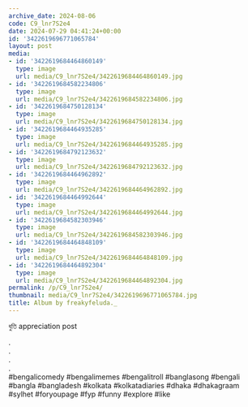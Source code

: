 ```yaml
---
archive_date: 2024-08-06
code: C9_lnr7S2e4
date: 2024-07-29 04:41:24+00:00
id: '3422619696771065784'
layout: post
media:
- id: '3422619684464860149'
  type: image
  url: media/C9_lnr7S2e4/3422619684464860149.jpg
- id: '3422619684582234806'
  type: image
  url: media/C9_lnr7S2e4/3422619684582234806.jpg
- id: '3422619684750128134'
  type: image
  url: media/C9_lnr7S2e4/3422619684750128134.jpg
- id: '3422619684464935285'
  type: image
  url: media/C9_lnr7S2e4/3422619684464935285.jpg
- id: '3422619684792123632'
  type: image
  url: media/C9_lnr7S2e4/3422619684792123632.jpg
- id: '3422619684464962892'
  type: image
  url: media/C9_lnr7S2e4/3422619684464962892.jpg
- id: '3422619684464992644'
  type: image
  url: media/C9_lnr7S2e4/3422619684464992644.jpg
- id: '3422619684582303946'
  type: image
  url: media/C9_lnr7S2e4/3422619684582303946.jpg
- id: '3422619684464848109'
  type: image
  url: media/C9_lnr7S2e4/3422619684464848109.jpg
- id: '3422619684464892304'
  type: image
  url: media/C9_lnr7S2e4/3422619684464892304.jpg
permalink: /p/C9_lnr7S2e4/
thumbnail: media/C9_lnr7S2e4/3422619696771065784.jpg
title: Album by freakyfeluda._
---
```


ধুতি appreciation post  
  
.  
.  
.  
.  
#bengalicomedy #bengalimemes #bengalitroll #banglasong #bengali #bangla #bangladesh #kolkata #kolkatadiaries #dhaka #dhakagraam #sylhet #foryoupage #fyp #funny #explore #like
